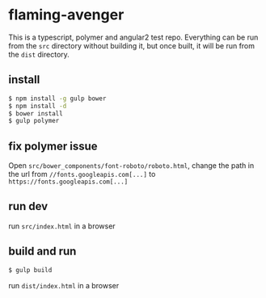 # flaming-avenger

This is a typescript, polymer and angular2 test repo.
Everything can be run from the `src` directory without building it,
but once built, it will be run from the `dist` directory.

## install

```bash
$ npm install -g gulp bower
$ npm install -d
$ bower install
$ gulp polymer
```

## fix polymer issue

Open `src/bower_components/font-roboto/roboto.html`, change the path in the url from `//fonts.googleapis.com[...]` to `https://fonts.googleapis.com[...]`

## run dev

run `src/index.html` in a browser

## build and run

```bash
$ gulp build
```

run `dist/index.html` in a browser